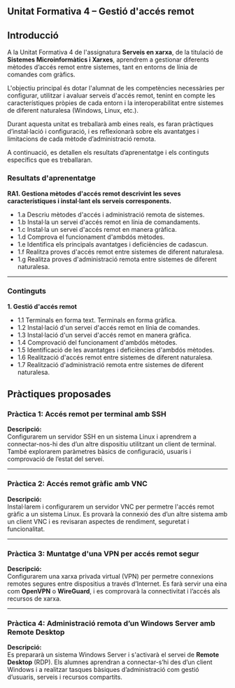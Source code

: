 ## Unitat Formativa 4 – Gestió d'accés remot

## Introducció

A la Unitat Formativa 4 de l'assignatura **Serveis en xarxa**, de la titulació de **Sistemes Microinformàtics i Xarxes**, aprendrem a gestionar diferents mètodes d’accés remot entre sistemes, tant en entorns de línia de comandes com gràfics.

L'objectiu principal és dotar l'alumnat de les competències necessàries per configurar, utilitzar i avaluar serveis d'accés remot, tenint en compte les característiques pròpies de cada entorn i la interoperabilitat entre sistemes de diferent naturalesa (Windows, Linux, etc.).

Durant aquesta unitat es treballarà amb eines reals, es faran pràctiques d’instal·lació i configuració, i es reflexionarà sobre els avantatges i limitacions de cada mètode d’administració remota.

A continuació, es detallen els resultats d’aprenentatge i els continguts específics que es treballaran.


### Resultats d'aprenentatge

**RA1. Gestiona mètodes d'accés remot descrivint les seves característiques i instal·lant els serveis corresponents.**

- 1.a Descriu mètodes d'accés i administració remota de sistemes.
- 1.b Instal·la un servei d'accés remot en línia de comandaments.
- 1.c Instal·la un servei d'accés remot en manera gràfica.
- 1.d Comprova el funcionament d'ambdós mètodes.
- 1.e Identifica els principals avantatges i deficiències de cadascun.
- 1.f Realitza proves d'accés remot entre sistemes de diferent naturalesa.
- 1.g Realitza proves d'administració remota entre sistemes de diferent naturalesa.

---

### Continguts

**1. Gestió d'accés remot**

- 1.1 Terminals en forma text. Terminals en forma gràfica.
- 1.2 Instal·lació d'un servei d'accés remot en línia de comandes.
- 1.3 Instal·lació d'un servei d'accés remot en manera gràfica.
- 1.4 Comprovació del funcionament d'ambdós mètodes.
- 1.5 Identificació de les avantatges i deficiències d'ambdós mètodes.
- 1.6 Realització d'accés remot entre sistemes de diferent naturalesa.
- 1.7 Realització d'administració remota entre sistemes de diferent naturalesa.


## Pràctiques proposades

### Pràctica 1: Accés remot per terminal amb SSH
**Descripció:**  
Configurarem un servidor SSH en un sistema Linux i aprendrem a connectar-nos-hi des d’un altre dispositiu utilitzant un client de terminal. També explorarem paràmetres bàsics de configuració, usuaris i comprovació de l’estat del servei.

---

### Pràctica 2: Accés remot gràfic amb VNC
**Descripció:**  
Instal·larem i configurarem un servidor VNC per permetre l'accés remot gràfic a un sistema Linux. Es provarà la connexió des d’un altre sistema amb un client VNC i es revisaran aspectes de rendiment, seguretat i funcionalitat.

---

### Pràctica 3: Muntatge d'una VPN per accés remot segur
**Descripció:**  
Configurarem una xarxa privada virtual (VPN) per permetre connexions remotes segures entre dispositius a través d’Internet. Es farà servir una eina com **OpenVPN** o **WireGuard**, i es comprovarà la connectivitat i l’accés als recursos de xarxa.

---

### Pràctica 4: Administració remota d’un Windows Server amb Remote Desktop
**Descripció:**  
Es prepararà un sistema Windows Server i s'activarà el servei de **Remote Desktop** (RDP). Els alumnes aprendran a connectar-s’hi des d’un client Windows i a realitzar tasques bàsiques d’administració com gestió d’usuaris, serveis i recursos compartits.
